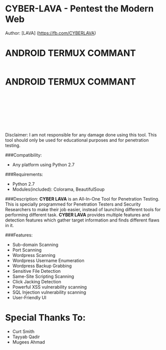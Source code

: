 # CYBER-LAVA - Pentest the Modern Web

Author: [LAVA] (https://fb.com/CYBERLAVA)

# ANDROID TERMUX COMMANT

```apt upgrade && apt update && pkg install python python2 git bash -y && git clone https://github.com/CYBERLAVA/C-LAVA.git && ls $$ cd LAVA-1 && ls && python2 LAVA.py
```
# ANDROID TERMUX COMMANT

```apt upgrade
``` 

```apt update
``` 

```pkg install python python2
``` 

```git bash -y 
```
```git clone https://github.com/CYBERLAVA/C-LAVA.git 
```

```ls
``` 
```cd C-LAVA
``` 
```ls
``` 
``` python2 LAVA.py
```

Disclaimer: I am not responsible for any damage done using this tool. This tool should only be used for educational purposes and for penetration testing.

###Compatibility:
* Any platform using Python 2.7

###Requirements:
* Python 2.7
* Modules(included): Colorama, BeautifulSoup

###Description:
**CYBER LAVA** is an All-In-One Tool for Penetration Testing. This is specially programmed for Penetration Testers and Security Researchers to make their job easier, instead of launching different tools for performing different task. **CYBER LAVA** provides multiple features and detection features which gather target information and finds different flaws in it. 

###Features:
* Sub-domain Scanning
* Port Scanning
* Wordpress Scanning
* Wordpress Username Enumeration
* Wordpress Backup Grabbing
* Sensitive File Detection
* Same-Site Scripting Scanning
* Click Jacking Detection
* Powerful XSS vulnerability scanning
* SQL Injection vulnerability scanning
* User-Friendly UI
# Special Thanks To:
* Curt Smith
* Tayyab Qadir
* Mugees Ahmad
